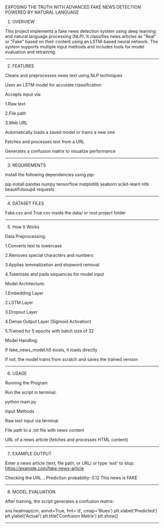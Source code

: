 EXPOSING THE TRUTH WITH ADVANCED FAKE NEWS DETECTION POWERED BY NATURAL LANGUAGE 

1. OVERVIEW 

This project implements a fake news detection system using deep learning and natural language processing (NLP). It classifies news articles as "Real" or "Fake" based on their content using an LSTM-based neural network. The system supports multiple input methods and includes tools for model evaluation and retraining.

---

2. FEATURES 

Cleans and preprocesses news text using NLP techniques

Uses an LSTM model for accurate classification

Accepts input via:

1.Raw text

2.File path

3.Web URL

Automatically loads a saved model or trains a new one

Fetches and processes text from a URL

Generates a confusion matrix to visualize performance

---

3. REQUIREMENTS 

Install the following dependencies using pip:

pip install pandas numpy tensorflow matplotlib seaborn scikit-learn nltk beautifulsoup4 requests

---

4. DATASET FILES
   
Fake.csv and True.csv inside the data/ or root project folder

---

5. How It Works

Data Preprocessing:

1.Converts text to lowercase

2.Removes special characters and numbers

3.Applies lemmatization and stopword removal

4.Tokenizes and pads sequences for model input

Model Architecture:

1.Embedding Layer

2.LSTM Layer

3.Dropout Layer

4.Dense Output Layer (Sigmoid Activation)

5.Trained for 5 epochs with batch size of 32

Model Handling:

If fake_news_model.h5 exists, it loads directly

If not, the model trains from scratch and saves the trained version

---

6. USAGE

Running the Program

Run the script in terminal:

python main.py

Input Methods

Raw text input via terminal

File path to a .txt file with news content

URL of a news article (fetches and processes HTML content)

---

7. EXAMPLE OUTPUT 

Enter a news article (text, file path, or URL) or type 'exit' to stop:
https://example.com/fake-news-article

Checking the URL...
Prediction probability: 0.12
This news is FAKE


---

8. MODEL EVALUATION 

After training, the script generates a confusion matrix:

sns.heatmap(cm, annot=True, fmt='d', cmap='Blues')
plt.xlabel('Predicted')
plt.ylabel('Actual')
plt.title('Confusion Matrix')
plt.show()




---



